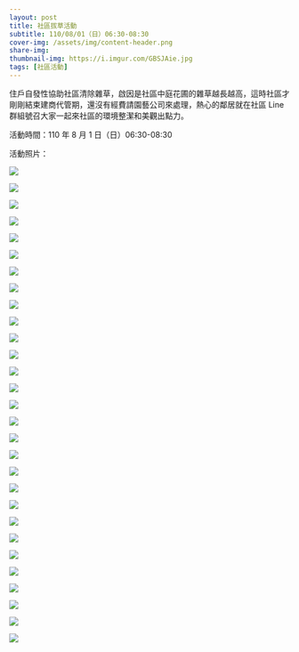 ```yaml
---
layout: post
title: 社區拔草活動
subtitle: 110/08/01（日）06:30-08:30 
cover-img: /assets/img/content-header.png
share-img: 
thumbnail-img: https://i.imgur.com/GBSJAie.jpg
tags: [社區活動]
---
```


住戶自發性協助社區清除雜草，啟因是社區中庭花圃的雜草越長越高，這時社區才剛剛結束建商代管期，還沒有經費請園藝公司來處理，熱心的鄰居就在社區 Line 群組號召大家一起來社區的環境整潔和美觀出點力。

活動時間：110 年 8 月 1 日（日）06:30-08:30 

活動照片：

![](https://i.imgur.com/Km41w6o.jpg)

![](https://i.imgur.com/mQ594gh.jpg)

![](https://i.imgur.com/J8i7RoM.jpg)

![](https://i.imgur.com/LQrduEE.jpg)

![](https://i.imgur.com/6Sg4pIo.jpg)

![](https://i.imgur.com/9b7mEKE.jpg)

![](https://i.imgur.com/TW3qfkU.jpg)

![](https://i.imgur.com/kpzXnFh.jpg)

![](https://i.imgur.com/dki3Iad.jpg)

![](https://i.imgur.com/Uh3UVV0.jpg)

![](https://i.imgur.com/8XJUzQO.jpg)

![](https://i.imgur.com/fvMJFrA.jpg)

![](https://i.imgur.com/GBSJAie.jpg)

![](https://i.imgur.com/5S1QmhR.jpg)

![](https://i.imgur.com/K965U1s.jpg)

![](https://i.imgur.com/GknKZDU.jpg)

![](https://i.imgur.com/PvoD2cV.jpg)

![](https://i.imgur.com/KU6g9V0.jpg)

![](https://i.imgur.com/xcra68m.jpg)

![](https://i.imgur.com/lIFCPNT.jpg)

![](https://i.imgur.com/8AxRS9O.jpg)

![](https://i.imgur.com/H8q87Er.jpg)

![](https://i.imgur.com/AWH1sy3.jpg)

![](https://i.imgur.com/FcSm7nA.jpg)

![](https://i.imgur.com/EKYMI0f.jpg)

![](https://i.imgur.com/0XZZTUF.jpg)

![](https://i.imgur.com/eS90vdI.jpg)

![](https://i.imgur.com/bdp2QMZ.jpg)

![](https://i.imgur.com/0UdNnnf.jpg)
